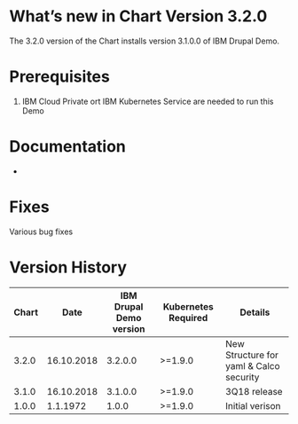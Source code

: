 [//]: # (Licensed Materials - Property of IBM)
[//]: # (5737-E67)
[//]: # (\(C\) Copyright IBM Corporation 2016-2018 All Rights Reserved.)
[//]: # (US Government Users Restricted Rights - Use, duplication or)
[//]: # (disclosure restricted by GSA ADP Schedule Contract with IBM Corp.)

# What’s new in Chart Version 3.2.0

The 3.2.0 version of the Chart installs version 3.1.0.0 of IBM Drupal Demo.  

# Prerequisites
1. IBM Cloud Private ort IBM Kubernetes Service are needed to run this Demo

# Documentation
-

# Fixes
Various bug fixes

# Version History

| Chart | Date | IBM Drupal Demo version | Kubernetes Required | Details |
| ----- | ---- | ------------------------------------ | ------------------- | ------- |
| 3.2.0 | 16.10.2018| 3.2.0.0 | >=1.9.0 | New Structure for yaml & Calco security |
| 3.1.0 | 16.10.2018| 3.1.0.0 | >=1.9.0 | 3Q18 release |
| 1.0.0 | 1.1.1972| 1.0.0 | >=1.9.0 | Initial verison |
